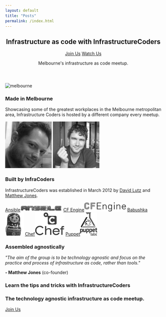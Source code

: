 ```yaml
---
layout: default
title: "Posts"
permalink: /index.html
---
```

<section class="container">
  <div class="row">
<header class="highlight span12">
<h2>Infrastructure as code with <strong>InfrastructureCoders</strong></h2>
<p>
  <a href="{{ site.meetup.url }}/join/" class="join">Join Us</a>
  <a href="http://www.youtube.com/user/infracoders" class="join">Watch Us</a>
</p>
<p>Melbourne's infrastructure as code meetup.</p>
</header>
</div> 
</section>
<section class="section-box shadow about">
<div class="container">
<div class="row">
<article class="span4 center-align">
<img src="http://maps.googleapis.com/maps/api/staticmap?center=melbourne&amp;zoom=12&amp;size=350x150&amp;maptype=roadmap&amp;sensor=false" alt="melbourne"/>
<h3>Made in Melbourne</h3>
<p>Showcasing some of the greatest workplaces in the Melbourne metropolitan area, Infrastructure Coders is hosted by a different company every meetup.</p>
</article>
<article class="span4 center-align">
<img class="mugshots" src="img/dlutzy.png" alt="twitter"/>
<img class="mugshots" src="img/geekle.png" alt="twitter"/>
<h3>Built by InfraCoders</h3>
<p>InfrastructureCoders was established in March 2012 by <a href="http://www.twitter.com/dlutzy">David Lutz</a> and <a href="http://www.twitter.com/geekle/">Matthew Jones</a>.</p>
</article>
<article class="span4 center-align">
<div class="logo-list">
<a href="http://ansible.cc/"><span class="hidden">Ansible</span><img src="img/ansible.png" alt="Ansible"/></a>
<a href="http://cfengine.com/"><span class="hidden">CF Engine</span><img src="img/cfengine.png" alt="CFengine"/></a>
<a href="http://babushka.me/"><span class="hidden">Babushka</span><img src="img/babushka.png" alt="Babushka"/></a>
<a href="http://www.opscode.com/chef/"><span class="hidden">Chef</span><img src="img/chef.png" alt="Chef"/></a>
<a href="http://puppetlabs.com/puppet/"><span class="hidden">Puppet</span><img src="img/puppet.png" alt="Puppet"/></a>
</div>
<h3>Assembled agnostically</h3>
<p><i>"The aim of the group is to be technology agnostic and focus on the practice and process of infrastructure as code, rather than tools."</i></p>
<p><strong>- Matthew Jones</strong> (co-founder)</p>
</article>
</div>
</div> 
</section> 
<section class="container">    
<div class="row">
<article class="span4 center-align">
<div id="CommunityInviter"></div>
</article>
</div>
</section>         
<section class="container">
<div class="row">
<div class="highlight span12">
<h3>Learn the tips and tricks with <strong>InfrastructureCoders</strong></h3> 
<h3 class="subhead">The technology agnostic infrastructure as code meetup.</h3>
<p><a href="{{ site.meetup.url }}/join/" class="join">Join Us</a></p>
</div>
</div>
</section>
<script>
  window.CommunityInviterAsyncInit = function () {
    CommunityInviter.init({
      app_url:'infracoders',
      team_id:'infracoders'
   })
  };

  (function(d, s, id){
    var js, fjs = d.getElementsByTagName(s)[0];
    if (d.getElementById(id)) {return;}
    js = d.createElement(s); js.id = id;
    js.src = "https://communityinviter.com/js/communityinviter.js";
    fjs.parentNode.insertBefore(js, fjs);
  }(document, 'script', 'Community_Inviter'));
</script>
